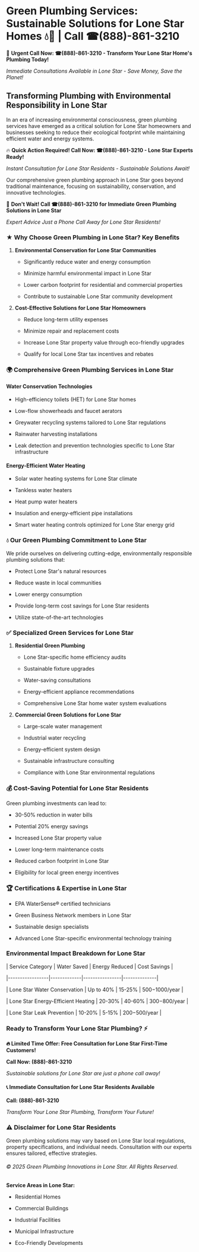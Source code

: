 # Green Plumbing Services: Sustainable Solutions for Lone Star Homes 💧🌿 | Call ☎(888)-861-3210

🚨 **Urgent Call Now: ☎(888)-861-3210 - Transform Your Lone Star Home's Plumbing Today!**
*Immediate Consultations Available in Lone Star - Save Money, Save the Planet!*

## Transforming Plumbing with Environmental Responsibility in Lone Star

In an era of increasing environmental consciousness, green plumbing services have emerged as a critical solution for Lone Star homeowners and businesses seeking to reduce their ecological footprint while maintaining efficient water and energy systems. 

🔥 **Quick Action Required! Call Now: ☎(888)-861-3210 - Lone Star Experts Ready!**
*Instant Consultation for Lone Star Residents - Sustainable Solutions Await!*

Our comprehensive green plumbing approach in Lone Star goes beyond traditional maintenance, focusing on sustainability, conservation, and innovative technologies.

🚨 **Don't Wait! Call ☎(888)-861-3210 for Immediate Green Plumbing Solutions in Lone Star**
*Expert Advice Just a Phone Call Away for Lone Star Residents!*

### ★ Why Choose Green Plumbing in Lone Star? Key Benefits

1. **Environmental Conservation for Lone Star Communities** 
   - Significantly reduce water and energy consumption
   - Minimize harmful environmental impact in Lone Star
   - Lower carbon footprint for residential and commercial properties
   - Contribute to sustainable Lone Star community development

2. **Cost-Effective Solutions for Lone Star Homeowners** 
   - Reduce long-term utility expenses
   - Minimize repair and replacement costs
   - Increase Lone Star property value through eco-friendly upgrades
   - Qualify for local Lone Star tax incentives and rebates

### 🌍 Comprehensive Green Plumbing Services in Lone Star

#### Water Conservation Technologies
- High-efficiency toilets (HET) for Lone Star homes
- Low-flow showerheads and faucet aerators
- Greywater recycling systems tailored to Lone Star regulations
- Rainwater harvesting installations
- Leak detection and prevention technologies specific to Lone Star infrastructure

#### Energy-Efficient Water Heating
- Solar water heating systems for Lone Star climate
- Tankless water heaters
- Heat pump water heaters
- Insulation and energy-efficient pipe installations
- Smart water heating controls optimized for Lone Star energy grid

### 💧 Our Green Plumbing Commitment to Lone Star

We pride ourselves on delivering cutting-edge, environmentally responsible plumbing solutions that:
- Protect Lone Star's natural resources
- Reduce waste in local communities
- Lower energy consumption
- Provide long-term cost savings for Lone Star residents
- Utilize state-of-the-art technologies

### ✅ Specialized Green Services for Lone Star

1. **Residential Green Plumbing**
   - Lone Star-specific home efficiency audits
   - Sustainable fixture upgrades
   - Water-saving consultations
   - Energy-efficient appliance recommendations
   - Comprehensive Lone Star home water system evaluations

2. **Commercial Green Solutions for Lone Star**
   - Large-scale water management
   - Industrial water recycling
   - Energy-efficient system design
   - Sustainable infrastructure consulting
   - Compliance with Lone Star environmental regulations

### 💰 Cost-Saving Potential for Lone Star Residents

Green plumbing investments can lead to:
- 30-50% reduction in water bills
- Potential 20% energy savings
- Increased Lone Star property value
- Lower long-term maintenance costs
- Reduced carbon footprint in Lone Star
- Eligibility for local green energy incentives

### 🏆 Certifications & Expertise in Lone Star

- EPA WaterSense® certified technicians
- Green Business Network members in Lone Star
- Sustainable design specialists
- Advanced Lone Star-specific environmental technology training

### Environmental Impact Breakdown for Lone Star

| Service Category | Water Saved | Energy Reduced | Cost Savings |
|-----------------|-------------|----------------|--------------|
| Lone Star Water Conservation | Up to 40% | 15-25% | $500-$1000/year |
| Lone Star Energy-Efficient Heating | 20-30% | 40-60% | $300-$800/year |
| Lone Star Leak Prevention | 10-20% | 5-15% | $200-$500/year |

### Ready to Transform Your Lone Star Plumbing? ⚡

**🔥 Limited Time Offer: Free Consultation for Lone Star First-Time Customers!**

**Call Now: (888)-861-3210**
*Sustainable solutions for Lone Star are just a phone call away!*

#### 📞 Immediate Consultation for Lone Star Residents Available

**Call: (888)-861-3210**
*Transform Your Lone Star Plumbing, Transform Your Future!*

### ⚠️ Disclaimer for Lone Star Residents

Green plumbing solutions may vary based on Lone Star local regulations, property specifications, and individual needs. Consultation with our experts ensures tailored, effective strategies.

###### © 2025 Green Plumbing Innovations in Lone Star. All Rights Reserved.

**Service Areas in Lone Star:** 
- Residential Homes
- Commercial Buildings
- Industrial Facilities
- Municipal Infrastructure
- Eco-Friendly Developments